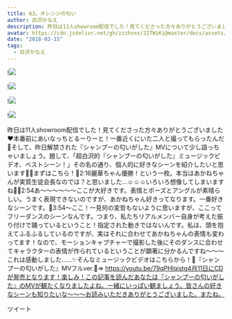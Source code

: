 ```yaml
---
title: 63。オレンジの匂い
author: 白沢かなえ
description: 昨日は11人showroom配信でした！見てくださった方々ありがとうございました❤️本番前にあいなっちとるーりーと！一番近くにいた二人と撮ってもらったんだ🐰そして、昨日解禁された『シャンプーの匂いがした』MVにつ...
avatar: https://cdn.jsdelivr.net/gh/zzzhxxx/227WiKi@master/docs/assets/photo/avatar/kanae.jpg
date: "2018-03-15"
tags:
  - 白沢かなえ
---
```


!![](https://cdn.jsdelivr.net/gh/zzzhxxx/227WiKi-image@master/blog-image/kanae-2018-03-15_1.jpg)

!![](https://cdn.jsdelivr.net/gh/zzzhxxx/227WiKi-image@master/blog-image/kanae-2018-03-15_2.jpg)

!![](https://cdn.jsdelivr.net/gh/zzzhxxx/227WiKi-image@master/blog-image/kanae-2018-03-15_3.jpg)

!![](https://cdn.jsdelivr.net/gh/zzzhxxx/227WiKi-image@master/blog-image/kanae-2018-03-15_4.jpg)


昨日は11人showroom配信でした！見てくださった方々ありがとうございました❤️本番前にあいなっちとるーりーと！一番近くにいた二人と撮ってもらったんだ🐰そして、昨日解禁された『シャンプーの匂いがした』MVについて少し語っちゃいましょう。題して、「超白沢的『シャンプーの匂いがした』ミュージックビデオ、ベストシーン！」その名の通り、個人的に好きなシーンを紹介したいと思います🌷🌷まずはこちら！🌸2:16麗華ちゃん優勝！という一枚。本当はあかねちゃんが実質生徒会長なのでは？と思いました…☺️☺️☺️いろいろ想像してしまいますね🌷🌸2:54あ〜〜〜〜〜〜ここが大好きです。表情とポーズとアングルが素晴らしい。うまく表現できないのですが、あかねちゃん好きってなります。一番好きなシーンです。🌸3:54〜ここ！一見何の変哲もないように思いますが、ここってフリーダンスのシーンなんです。つまり、私たちリアルメンバー自身が考えた振り付けで踊っているということ！指定された動きではないんです。私は、頭を抱えてふるふるしているのですが、実はそれに合わせてあかねちゃんの表情も変わってます！なので、モーションキャプチャーで撮影した後にそのダンスに合わせてキャラクターの表情が作られているということが顕著に分かるんですね〜〜〜これは感動しました……✨そんなミュージックビデオはこちらから！🌸『シャンプーの匂いがした』MVフルver.🌸⇒ https://youtu.be/79qPHlqistg4月11日にCDが発売となります！楽しみ！この記事を読んだあなたは『シャンプーの匂いがした』のMVが観たくなりましたよね。一緒にいっぱい観ましょう。皆さんの好きなシーンも知りたいな〜〜〜お読みいただきありがとうございました。またね。


ツイート



